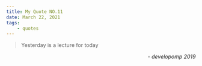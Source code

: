```yaml
---
title: My Quote NO.11
date: March 22, 2021
tags:
	- quotes
---
```


> Yesterday is a lecture for today

<div style="text-align: right"> <i>- developomp 2019</i> </div>
